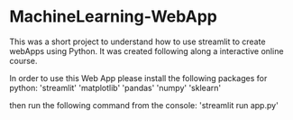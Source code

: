 # MachineLearning-WebApp

This was a short project to understand how to use streamlit to create webApps using Python. It was created following along a interactive online course.

In order to use this Web App please install the following packages for python:
'streamlit'
'matplotlib'
'pandas'
'numpy'
'sklearn'

then run the following command from the console:
'streamlit run app.py'
